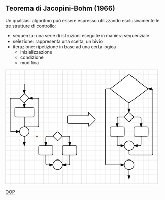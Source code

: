 
## Teorema di Jacopini-Bohm (1966)

Un qualsiasi algoritmo può essere espresso utilizzando esclusivamente le tre strutture di controllo:

* sequenza:  una serie di istruzioni eseguite in maniera sequenziale
* selezione: rappresenta una scelta, un bivio 
* iterazione: ripetizione in base ad una certa logica
    * inizializzazione
    * condizione
    * modifica

![strutture_controllo](img/strutture_controllo.gif)

[OOP](005_OOP.md)